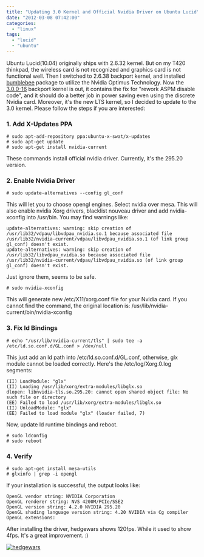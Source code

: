 ```yaml
---
title: "Updating 3.0 Kernel and Official Nvidia Driver on Ubuntu Lucid"
date: "2012-03-08 07:42:00"
categories: 
  - "linux"
tags: 
  - "lucid"
  - "ubuntu"
---
```


Ubuntu Lucid(10.04) originally ships with 2.6.32 kernel. But on my T420 thinkpad, the wireless card is not recognized and graphics card is not functional well. Then I switched to 2.6.38 backport kernel, and installed [bumblebee](https://launchpad.net/~bumblebee/+archive/stable) package to utilize the Nvidia Optimus Technology. Now the [3.0.0-16](https://launchpad.net/ubuntu/+source/linux/3.0.0-16.29) backport kernel is out, it contains the fix for "rework ASPM disable code", and it should do a better job in power saving even using the discrete Nvidia card. Moreover, it's the new LTS kernel, so I decided to update to the 3.0 kernel. Please follow the steps if you are interested:

### 1. Add X-Updates PPA

```
# sudo apt-add-repository ppa:ubuntu-x-swat/x-updates
# sudo apt-get update
# sudo apt-get install nvidia-current
```

These commands install official nvidia driver. Currently, it's the 295.20 version.

### 2. Enable Nvidia Driver

```
# sudo update-alternatives --config gl_conf
```

This will let you to choose opengl engines. Select nvidia over mesa. This will also enable nvidia Xorg drivers, blacklist nouveau driver and add nvidia-xconfig into /usr/bin. You may find warnings like:

```
update-alternatives: warning: skip creation of /usr/lib32/vdpau/libvdpau_nvidia.so.1 because associated file /usr/lib32/nvidia-current/vdpau/libvdpau_nvidia.so.1 (of link group gl_conf) doesn't exist.
update-alternatives: warning: skip creation of /usr/lib32/libvdpau_nvidia.so because associated file /usr/lib32/nvidia-current/vdpau/libvdpau_nvidia.so (of link group gl_conf) doesn't exist.
```

Just ignore them, seems to be safe.

```
# sudo nvidia-xconfig
```

This will generate new /etc/X11/xorg.conf file for your Nvidia card. If you cannot find the command, the original location is: /usr/lib/nvidia-current/bin/nvidia-xconfig

### 3. Fix ld Bindings

```
# echo "/usr/lib/nvidia-current/tls" | sudo tee -a /etc/ld.so.conf.d/GL.conf > /dev/null
```

This just add an ld path into /etc/ld.so.conf.d/GL.conf, otherwise, glx module cannot be loaded correctly. Here's the /etc/log/Xorg.0.log segments:

```
(II) LoadModule: "glx"
(II) Loading /usr/lib/xorg/extra-modules/libglx.so
dlopen: libnvidia-tls.so.295.20: cannot open shared object file: No such file or directory
(EE) Failed to load /usr/lib/xorg/extra-modules/libglx.so
(II) UnloadModule: "glx"
(EE) Failed to load module "glx" (loader failed, 7)
```

Now, update ld runtime bindings and reboot.

```
# sudo ldconfig
# sudo reboot
```

### 4. Verify

```
# sudo apt-get install mesa-utils
# glxinfo | grep -i opengl
```

If your installation is successful, the output looks like:

```
OpenGL vendor string: NVIDIA Corporation
OpenGL renderer string: NVS 4200M/PCIe/SSE2
OpenGL version string: 4.2.0 NVIDIA 295.20
OpenGL shading language version string: 4.20 NVIDIA via Cg compiler
OpenGL extensions:
```

After installing the driver, hedgewars shows 120fps. While it used to show 4fps. It's a great improvement. :)

[![hedgewars](images/6963740713_6580285442_z.jpg)](http://www.flickr.com/photos/gonwan1985/6963740713 "hedgewars by Binhao Qian, on Flickr")
